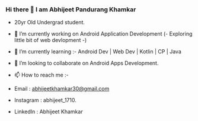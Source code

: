 ### Hi there 👋 I am Abhijeet Pandurang Khamkar

- 20yr Old Undergrad student.

- 🔭 I’m currently working on Android Application Development (- Exploring little bit of web devlopment -)
- 🌱 I’m currently learning :- Android Dev  | Web Dev | Kotlin | CP | Java

- 👯 I’m looking to collaborate on Android Apps Development.
- 📫 How to reach me :-
- Email : abhijeetkhamkar30@gmail.com 
- Instagram : abhijeet_1710.
- LinkedIn : Abhijeet Khamkar

